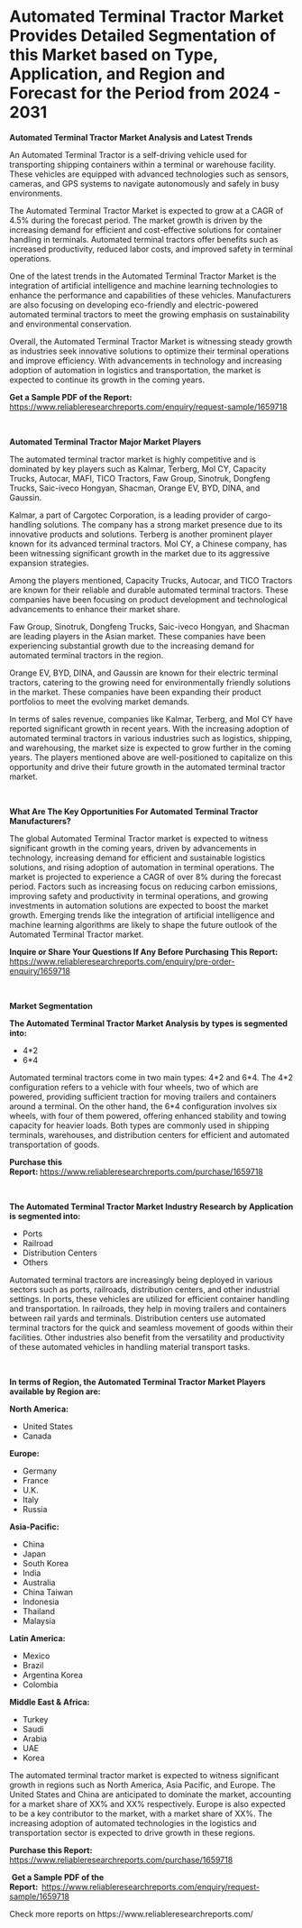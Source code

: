 <p><h1>Automated Terminal Tractor Market Provides Detailed Segmentation of this Market based on Type, Application, and Region and Forecast for the Period from 2024 - 2031</h1></p><p><strong>Automated Terminal Tractor Market Analysis and Latest Trends</strong></p>
<p><p>An Automated Terminal Tractor is a self-driving vehicle used for transporting shipping containers within a terminal or warehouse facility. These vehicles are equipped with advanced technologies such as sensors, cameras, and GPS systems to navigate autonomously and safely in busy environments.</p><p>The Automated Terminal Tractor Market is expected to grow at a CAGR of 4.5% during the forecast period. The market growth is driven by the increasing demand for efficient and cost-effective solutions for container handling in terminals. Automated terminal tractors offer benefits such as increased productivity, reduced labor costs, and improved safety in terminal operations.</p><p>One of the latest trends in the Automated Terminal Tractor Market is the integration of artificial intelligence and machine learning technologies to enhance the performance and capabilities of these vehicles. Manufacturers are also focusing on developing eco-friendly and electric-powered automated terminal tractors to meet the growing emphasis on sustainability and environmental conservation.</p><p>Overall, the Automated Terminal Tractor Market is witnessing steady growth as industries seek innovative solutions to optimize their terminal operations and improve efficiency. With advancements in technology and increasing adoption of automation in logistics and transportation, the market is expected to continue its growth in the coming years.</p></p>
<p><strong>Get a Sample PDF of the Report:&nbsp;</strong> <a href="https://www.reliableresearchreports.com/enquiry/request-sample/1659718">https://www.reliableresearchreports.com/enquiry/request-sample/1659718</a></p>
<p>&nbsp;</p>
<p><strong>Automated Terminal Tractor Major Market Players</strong></p>
<p><p>The automated terminal tractor market is highly competitive and is dominated by key players such as Kalmar, Terberg, Mol CY, Capacity Trucks, Autocar, MAFI, TICO Tractors, Faw Group, Sinotruk, Dongfeng Trucks, Saic-iveco Hongyan, Shacman, Orange EV, BYD, DINA, and Gaussin.</p><p>Kalmar, a part of Cargotec Corporation, is a leading provider of cargo-handling solutions. The company has a strong market presence due to its innovative products and solutions. Terberg is another prominent player known for its advanced terminal tractors. Mol CY, a Chinese company, has been witnessing significant growth in the market due to its aggressive expansion strategies.</p><p>Among the players mentioned, Capacity Trucks, Autocar, and TICO Tractors are known for their reliable and durable automated terminal tractors. These companies have been focusing on product development and technological advancements to enhance their market share.</p><p>Faw Group, Sinotruk, Dongfeng Trucks, Saic-iveco Hongyan, and Shacman are leading players in the Asian market. These companies have been experiencing substantial growth due to the increasing demand for automated terminal tractors in the region.</p><p>Orange EV, BYD, DINA, and Gaussin are known for their electric terminal tractors, catering to the growing need for environmentally friendly solutions in the market. These companies have been expanding their product portfolios to meet the evolving market demands.</p><p>In terms of sales revenue, companies like Kalmar, Terberg, and Mol CY have reported significant growth in recent years. With the increasing adoption of automated terminal tractors in various industries such as logistics, shipping, and warehousing, the market size is expected to grow further in the coming years. The players mentioned above are well-positioned to capitalize on this opportunity and drive their future growth in the automated terminal tractor market.</p></p>
<p>&nbsp;</p>
<p><strong>What Are The Key Opportunities For Automated Terminal Tractor Manufacturers?</strong></p>
<p><p>The global Automated Terminal Tractor market is expected to witness significant growth in the coming years, driven by advancements in technology, increasing demand for efficient and sustainable logistics solutions, and rising adoption of automation in terminal operations. The market is projected to experience a CAGR of over 8% during the forecast period. Factors such as increasing focus on reducing carbon emissions, improving safety and productivity in terminal operations, and growing investments in automation solutions are expected to boost the market growth. Emerging trends like the integration of artificial intelligence and machine learning algorithms are likely to shape the future outlook of the Automated Terminal Tractor market.</p></p>
<p><strong>Inquire or Share Your Questions If Any Before Purchasing This Report:</strong> <a href="https://www.reliableresearchreports.com/enquiry/pre-order-enquiry/1659718">https://www.reliableresearchreports.com/enquiry/pre-order-enquiry/1659718</a></p>
<p>&nbsp;</p>
<p><strong>Market Segmentation</strong></p>
<p><strong>The Automated Terminal Tractor Market Analysis by types is segmented into:</strong></p>
<p><ul><li>4*2</li><li>6*4</li></ul></p>
<p><p>Automated terminal tractors come in two main types: 4*2 and 6*4. The 4*2 configuration refers to a vehicle with four wheels, two of which are powered, providing sufficient traction for moving trailers and containers around a terminal. On the other hand, the 6*4 configuration involves six wheels, with four of them powered, offering enhanced stability and towing capacity for heavier loads. Both types are commonly used in shipping terminals, warehouses, and distribution centers for efficient and automated transportation of goods.</p></p>
<p><strong>Purchase this Report:&nbsp;</strong><a href="https://www.reliableresearchreports.com/purchase/1659718">https://www.reliableresearchreports.com/purchase/1659718</a></p>
<p>&nbsp;</p>
<p><strong>The Automated Terminal Tractor Market Industry Research by Application is segmented into:</strong></p>
<p><ul><li>Ports</li><li>Railroad</li><li>Distribution Centers</li><li>Others</li></ul></p>
<p><p>Automated terminal tractors are increasingly being deployed in various sectors such as ports, railroads, distribution centers, and other industrial settings. In ports, these vehicles are utilized for efficient container handling and transportation. In railroads, they help in moving trailers and containers between rail yards and terminals. Distribution centers use automated terminal tractors for the quick and seamless movement of goods within their facilities. Other industries also benefit from the versatility and productivity of these automated vehicles in handling material transport tasks.</p></p>
<p>&nbsp;</p>
<p><strong>In terms of Region, the Automated Terminal Tractor Market Players available by Region are:</strong></p>
<p>
    <p> <strong> North America: </strong>
        <ul>
            <li>United States</li>
            <li>Canada</li>
        </ul>
        </p> 
    <p> <strong> Europe: </strong>
        <ul>
            <li>Germany</li>
            <li>France</li>
            <li>U.K.</li>
            <li>Italy</li>
            <li>Russia</li>
        </ul>
        </p> 
    <p> <strong> Asia-Pacific: </strong>
        <ul>
            <li>China</li>
            <li>Japan</li>
            <li>South Korea</li>
            <li>India</li>
            <li>Australia</li>
            <li>China Taiwan</li>
            <li>Indonesia</li>
            <li>Thailand</li>
            <li>Malaysia</li>
        </ul>
        </p> 
    <p> <strong> Latin America: </strong>
        <ul>
            <li>Mexico</li>
            <li>Brazil</li>
            <li>Argentina Korea</li>
            <li>Colombia</li>
        </ul>
        </p> 
    <p> <strong> Middle East & Africa: </strong>
        <ul>
            <li>Turkey</li>
            <li>Saudi</li>
            <li>Arabia</li>
            <li>UAE</li>
            <li>Korea</li>
        </ul>
    </p>
    </p>
<p><p>The automated terminal tractor market is expected to witness significant growth in regions such as North America, Asia Pacific, and Europe. The United States and China are anticipated to dominate the market, accounting for a market share of XX% and XX% respectively. Europe is also expected to be a key contributor to the market, with a market share of XX%. The increasing adoption of automated technologies in the logistics and transportation sector is expected to drive growth in these regions.</p></p>
<p><strong>Purchase this Report: </strong><a href="https://www.reliableresearchreports.com/purchase/1659718">https://www.reliableresearchreports.com/purchase/1659718</a></p>
<p>&nbsp;<strong>Get a Sample PDF of the Report:&nbsp;&nbsp;</strong><a href="https://www.reliableresearchreports.com/enquiry/request-sample/1659718">https://www.reliableresearchreports.com/enquiry/request-sample/1659718</a></p>
<p><strong></strong></p>
<p>Check more reports on https://www.reliableresearchreports.com/</p>